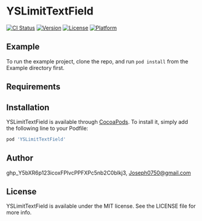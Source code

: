 # YSLimitTextField

[![CI Status](https://img.shields.io/travis/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/YSLimitTextField.svg?style=flat)](https://travis-ci.org/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/YSLimitTextField)
[![Version](https://img.shields.io/cocoapods/v/YSLimitTextField.svg?style=flat)](https://cocoapods.org/pods/YSLimitTextField)
[![License](https://img.shields.io/cocoapods/l/YSLimitTextField.svg?style=flat)](https://cocoapods.org/pods/YSLimitTextField)
[![Platform](https://img.shields.io/cocoapods/p/YSLimitTextField.svg?style=flat)](https://cocoapods.org/pods/YSLimitTextField)

## Example

To run the example project, clone the repo, and run `pod install` from the Example directory first.

## Requirements

## Installation

YSLimitTextField is available through [CocoaPods](https://cocoapods.org). To install
it, simply add the following line to your Podfile:

```ruby
pod 'YSLimitTextField'
```

## Author

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, Joseph0750@gmail.com

## License

YSLimitTextField is available under the MIT license. See the LICENSE file for more info.

